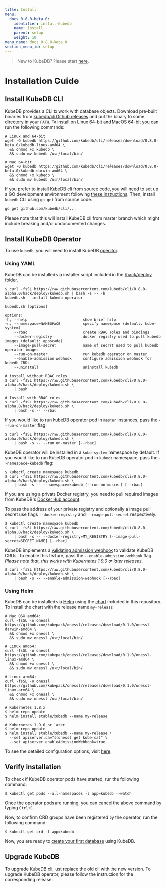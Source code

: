```yaml
---
title: Install
menu:
  docs_0.8.0-beta.0:
    identifier: install-kubedb
    name: Install
    parent: setup
    weight: 10
menu_name: docs_0.8.0-beta.0
section_menu_id: setup
---
```


> New to KubeDB? Please start [here](/docs/guides/README.md).

# Installation Guide

## Install KubeDB CLI
KubeDB provides a CLI to work with database objects. Download pre-built binaries from [kubedb/cli Github releases](https://github.com/kubedb/cli/releases) and put the binary to some directory in your `PATH`. To install on Linux 64-bit and MacOS 64-bit you can run the following commands:

```console
# Linux amd 64-bit
wget -O kubedb https://github.com/kubedb/cli/releases/download/0.8.0-beta.0/kubedb-linux-amd64 \
  && chmod +x kubedb \
  && sudo mv kubedb /usr/local/bin/

# Mac 64-bit
wget -O kubedb https://github.com/kubedb/cli/releases/download/0.8.0-beta.0/kubedb-darwin-amd64 \
  && chmod +x kubedb \
  && sudo mv kubedb /usr/local/bin/
```

If you prefer to install KubeDB cli from source code, you will need to set up a GO development environment following [these instructions](https://golang.org/doc/code.html). Then, install `kubedb` CLI using `go get` from source code.

```bash
go get github.com/kubedb/cli/...
```

Please note that this will install KubeDB cli from master branch which might include breaking and/or undocumented changes.

## Install KubeDB Operator
To use `kubedb`, you will need to install KubeDB [operator](https://github.com/kubedb/operator).

### Using YAML
KubeDB can be installed via installer script included in the [/hack/deploy](https://github.com/kubedb/cli/tree/0.8.0-alpha.0/hack/deploy) folder.

```console
$ curl -fsSL https://raw.githubusercontent.com/kubedb/cli/0.8.0-alpha.0/hack/deploy/kubedb.sh | bash -s -- -h
kubedb.sh - install kubedb operator

kubedb.sh [options]

options:
-h, --help                         show brief help
-n, --namespace=NAMESPACE          specify namespace (default: kube-system)
    --rbac                         create RBAC roles and bindings
    --docker-registry              docker registry used to pull kubedb images (default: appscode)
    --image-pull-secret            name of secret used to pull kubedb operator images
    --run-on-master                run kubedb operator on master
    --enable-admission-webhook     configure admission webhook for kubedb CRDs
    --uninstall                    uninstall kubedb

# install without RBAC roles
$ curl -fsSL https://raw.githubusercontent.com/kubedb/cli/0.8.0-alpha.0/hack/deploy/kubedb.sh \
    | bash

# Install with RBAC roles
$ curl -fsSL https://raw.githubusercontent.com/kubedb/cli/0.8.0-alpha.0/hack/deploy/kubedb.sh \
    | bash -s -- --rbac
```

If you would like to run KubeDB operator pod in `master` instances, pass the `--run-on-master` flag:

```console
$ curl -fsSL https://raw.githubusercontent.com/kubedb/cli/0.8.0-alpha.0/hack/deploy/kubedb.sh \
    | bash -s -- --run-on-master [--rbac]
```

KubeDB operator will be installed in a `kube-system` namespace by default. If you would like to run KubeDB operator pod in `kubedb` namespace, pass the `--namespace=kubedb` flag:

```console
$ kubectl create namespace kubedb
$ curl -fsSL https://raw.githubusercontent.com/kubedb/cli/0.8.0-alpha.0/hack/deploy/kubedb.sh \
    | bash -s -- --namespace=kubedb [--run-on-master] [--rbac]
```

If you are using a private Docker registry, you need to pull required images from KubeDB's [Docker Hub account](https://hub.docker.com/r/kubedb/).

To pass the address of your private registry and optionally a image pull secret use flags `--docker-registry` and `--image-pull-secret` respectively.

```console
$ kubectl create namespace kubedb
$ curl -fsSL https://raw.githubusercontent.com/kubedb/cli/0.8.0-alpha.0/hack/deploy/kubedb.sh \
    | bash -s -- --docker-registry=MY_REGISTRY [--image-pull-secret=SECRET_NAME] [--rbac]
```

KubeDB implements a [validating admission webhook](https://kubernetes.io/docs/admin/admission-controllers/#validatingadmissionwebhook-alpha-in-18-beta-in-19) to validate KubeDB CRDs. To enable this feature, pass the `--enable-admission-webhook` flag. _Please note that, this works with Kubernetes 1.9.0 or later releases_.

```console
$ curl -fsSL https://raw.githubusercontent.com/kubedb/cli/0.8.0-alpha.0/hack/deploy/kubedb.sh \
    | bash -s -- --enable-admission-webhook [--rbac]
```

### Using Helm
KubeDB can be installed via [Helm](https://helm.sh/) using the [chart](https://github.com/kubedb/cli/tree/master/chart/stable/kubedb) included in this repository. To install the chart with the release name `my-release`:

```console
# Mac OSX amd64:
curl -fsSL -o onessl https://github.com/kubepack/onessl/releases/download/0.1.0/onessl-darwin-amd64 \
  && chmod +x onessl \
  && sudo mv onessl /usr/local/bin/

# Linux amd64:
curl -fsSL -o onessl https://github.com/kubepack/onessl/releases/download/0.1.0/onessl-linux-amd64 \
  && chmod +x onessl \
  && sudo mv onessl /usr/local/bin/

# Linux arm64:
curl -fsSL -o onessl https://github.com/kubepack/onessl/releases/download/0.1.0/onessl-linux-arm64 \
  && chmod +x onessl \
  && sudo mv onessl /usr/local/bin/

# Kubernetes 1.8.x
$ helm repo update
$ helm install stable/kubedb --name my-release

# Kubernetes 1.9.0 or later
$ helm repo update
$ helm install stable/kubedb --name my-release \
  --set apiserver.ca="$(onessl get kube-ca)" \
  --set apiserver.enableAdmissionWebhook=true
```

To see the detailed configuration options, visit [here](https://github.com/kubedb/cli/tree/master/chart/stable/kubedb).

## Verify installation
To check if KubeDB operator pods have started, run the following command:
```console
$ kubectl get pods --all-namespaces -l app=kubedb --watch
```

Once the operator pods are running, you can cancel the above command by typing `Ctrl+C`.

Now, to confirm CRD groups have been registered by the operator, run the following command:
```console
$ kubectl get crd -l app=kubedb
```

Now, you are ready to [create your first database](/docs/guides/README.md) using KubeDB.

## Upgrade KubeDB
To upgrade KubeDB cli, just replace the old cli with the new version. To upgrade KubeDB operator, please follow the instruction for the corresponding release.
